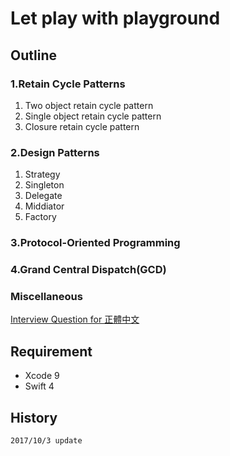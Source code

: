 # Let play with playground

## Outline
### 1.Retain Cycle Patterns

1. Two object retain cycle pattern
2. Single object retain cycle pattern
3. Closure retain cycle pattern

### 2.Design Patterns

1. Strategy
2. Singleton
3. Delegate
4. Middiator
5. Factory

### 3.Protocol-Oriented Programming


### 4.Grand Central Dispatch(GCD) 


### Miscellaneous
[Interview Question for 正體中文](/interviews.md)
## Requirement

- Xcode 9
- Swift 4

## History
	2017/10/3 update



